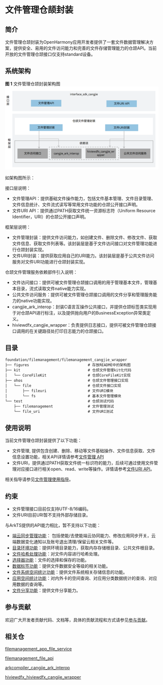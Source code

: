 # 文件管理仓颉封装

## 简介

文件管理仓颉封装为OpenHarmony应用开发者提供了一套文件数据管理解决方案，提供安全、易用的文件访问能力和完善的文件存储管理能力的仓颉API。当前开放的文件管理仓颉接口仅支持standard设备。

## 系统架构

**图 1**  文件管理仓颉封装架构图
![文件管理仓颉封装架构图](figures/filemanagement_cangjie_wrapper_architecture_zh.png)

如架构图所示：

接口层说明：

- 文件管理API：提供基础文件操作能力，包括文件基本管理、文件目录管理、文件信息统计、文件流式读写等常用文件功能的仓颉公开接口声明。
- 文件URI API：提供通过PATH获取文件统一资源标志符（Uniform Resource Identifier，URI）的仓颉公开接口声明。

框架层说明：

- 文件管理封装：提供文件访问能力，如创建文件、删除文件、修改文件、获取文件信息、获取文件列表等。该封装层是基于文件访问接口对文件管理功能进行仓颉封装实现。
- 文件URI封装：提供获取应用自己的URI能力。该封装层是基于公共文件访问服务对文件URI功能进行仓颉封装实现。

仓颉文件管理服务依赖部件引入说明：

- 文件访问接口：提供可被文件管理仓颉接口调用的用于管理基本文件，管理基本目录，流式读取文件native能力实现。
- 公共文件访问服务：提供可被文件管理仓颉接口调用的文件分享和管理服务能力的native功能实现。
- cangjie_ark_interop：封装C语言互操作公共接口，并提供仓颉标签类实现用于对仓颉API进行标注，以及提供抛向用户的BusinessException异常类定义。
- hiviewdfx_cangjie_wrapper：负责提供日志接口，提供可被文件管理仓颉接口调用的在关键路径处打印日志能力的仓颉接口。

## 目录

```
foundation/filemanagement/filemanagement_cangjie_wrapper
├── figures                           # 存放README中的架构图
├── kit                               # 仓颉文件管理kit化代码
│   └── CoreFileKit                   # 仓颉CoreFileKit实现
├── ohos                              # 仓颉文件管理接口实现
│   └── file                          # 仓颉文件接口实现
│       ├── fileuri                   # 文件URI模块
│       └── fs                        # 基本文件管理模块
└── test                              # 仓颉测试代码
    ├── filemanagement                # 文件管理测试
    └── file_uri                      # 文件URI测试
```

## 使用说明

当前文件管理仓颉封装提供了以下功能：

- 文件管理, 提供包含创建、删除、移动等文件基础操作、文件信息获取、文件信息设置功能，相关API详情请参考[文件管理 API](https://gitcode.com/openharmony-sig/arkcompiler_cangjie_ark_interop/blob/master/doc/API_Reference/source_zh_cn/apis/CoreFileKit/cj-apis-file_fs.md)
- 文件URI，提供通过PATH获取文件统一标识符的能力，后续可通过使用文件管理对应接口进行相关open、read、write等操作。详情请参考[文件URI API](https://gitcode.com/openharmony-sig/arkcompiler_cangjie_ark_interop/blob/master/doc/API_Reference/source_zh_cn/apis/CoreFileKit/cj-apis-file_fileuri.md)。

相关指导请参见[文件管理使用指导](https://gitcode.com/openharmony-sig/arkcompiler_cangjie_ark_interop/blob/master/doc/Dev_Guide/source_zh_cn/file-management/cj-core-file-kit-intro.md)。

## 约束

-   文件管理接口目前仅支持UTF-8/16编码。
-   文件URI目前URI暂不支持外部存储目录。

与ArkTS提供的API能力相比，暂不支持以下功能：

- [端云同步管理功能](https://gitcode.com/openharmony/docs/blob/master/zh-cn/application-dev/reference/apis-core-file-kit/js-apis-file-cloudsyncmanager.md)： 包括使能/去使能端云协同能力、修改应用同步开关，云端数据变化通知以及账号退出清理/保留云相关文件等。
- [目录环境功能](https://gitcode.com/openharmony/docs/blob/master/zh-cn/application-dev/reference/apis-core-file-kit/js-apis-file-environment.md)：提供环境目录能力，获取内存存储根目录、公共文件根目录。
- [文件哈希处理功能](https://gitcode.com/openharmony/docs/blob/master/zh-cn/application-dev/reference/apis-core-file-kit/js-apis-file-hash.md)：对文件内容进行哈希处理。
- [选择器功能](https://gitcode.com/openharmony/docs/blob/master/zh-cn/application-dev/reference/apis-core-file-kit/js-apis-file-picker.md)：文件的选择和保存的功能。
- [数据标签功能](https://gitcode.com/openharmony/docs/blob/master/zh-cn/application-dev/reference/apis-core-file-kit/js-apis-file-securityLabel.md)：提供文件数据安全等级的相关功能。
- [文件系统空间统计功能](https://gitcode.com/openharmony/docs/blob/master/zh-cn/application-dev/reference/apis-core-file-kit/js-apis-file-statvfs.md)：提供文件系统相关存储信息的功能。
- [应用空间统计功能](https://gitcode.com/openharmony/docs/blob/master/zh-cn/application-dev/reference/apis-core-file-kit/js-apis-file-storage-statistics.md)：对内外卡的空间查询、对应用分类数据统计的查询、对应用数据的查询等。
- [文件分享功能](https://gitcode.com/openharmony/docs/blob/master/zh-cn/application-dev/reference/apis-core-file-kit/js-apis-fileShare.md)：提供文件分享能力。

## 参与贡献

欢迎广大开发者贡献代码、文档等，具体的贡献流程和方式请参见[参与贡献](https://gitcode.com/openharmony/docs/blob/master/zh-cn/contribute/%E5%8F%82%E4%B8%8E%E8%B4%A1%E7%8C%AE.md)。

## 相关仓

[filemanagement_app_file_service](https://gitcode.com/openharmony/filemanagement_app_file_service/blob/master/README_ZH.md)

[filemanagement_file_api](https://gitcode.com/openharmony/filemanagement_file_api/blob/master/README_zh.md)

[arkcompiler_cangjie_ark_interop](https://gitcode.com/openharmony-sig/arkcompiler_cangjie_ark_interop/blob/master/README_zh.md)

[hiviewdfx_hiviewdfx_cangjie_wrapper](https://gitcode.com/openharmony-sig/hiviewdfx_hiviewdfx_cangjie_wrapper/blob/master/README_zh.md)